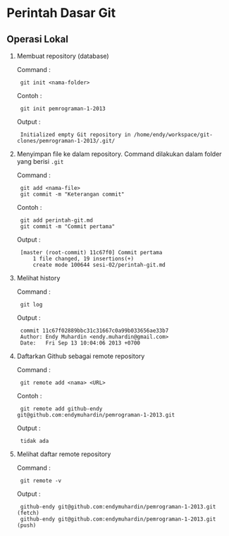 # Perintah Dasar Git #

## Operasi Lokal ##

1. Membuat repository (database)

    Command : 

        git init <nama-folder>

    Contoh : 
        
        git init pemrograman-1-2013

    Output : 

        Initialized empty Git repository in /home/endy/workspace/git-clones/pemrograman-1-2013/.git/


2. Menyimpan file ke dalam repository. Command dilakukan dalam folder yang berisi `.git`

    Command : 

        git add <nama-file>
        git commit -m "Keterangan commit"

    Contoh : 

        git add perintah-git.md
        git commit -m "Commit pertama"

    Output : 

        [master (root-commit) 11c67f0] Commit pertama
            1 file changed, 19 insertions(+)
            create mode 100644 sesi-02/perintah-git.md

3. Melihat history

    Command : 

        git log

    Output :

        commit 11c67f02889bbc31c31667c0a99b033656ae33b7
        Author: Endy Muhardin <endy.muhardin@gmail.com>
        Date:   Fri Sep 13 10:04:06 2013 +0700

4. Daftarkan Github sebagai remote repository

    Command : 

        git remote add <nama> <URL>

    Contoh : 

        git remote add github-endy git@github.com:endymuhardin/pemrograman-1-2013.git

    Output : 

        tidak ada

5. Melihat daftar remote repository

    Command :

        git remote -v

    Output : 

        github-endy	git@github.com:endymuhardin/pemrograman-1-2013.git (fetch)
        github-endy	git@github.com:endymuhardin/pemrograman-1-2013.git (push)




